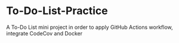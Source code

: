 # To-Do-List-Practice
A To-Do List mini project in order to apply GitHub Actions workflow, integrate CodeCov and Docker
